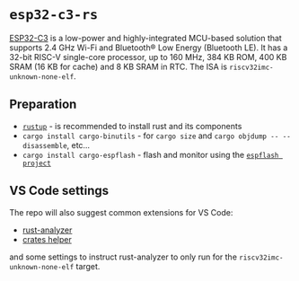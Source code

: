 # `esp32-c3-rs`

[ESP32-C3]() is a low-power and highly-integrated MCU-based solution that supports 2.4 GHz Wi-Fi and
Bluetooth® Low Energy (Bluetooth LE). It has a 32-bit RISC-V single-core processor, up to 160 MHz, 384 KB ROM, 400 KB SRAM (16 KB for cache) and 8 KB SRAM in RTC. The ISA is `riscv32imc-unknown-none-elf`.

## Preparation

- [`rustup`](https://rustup.rs/) - is recommended to install rust and its components
- `cargo install cargo-binutils` - for `cargo size` and `cargo objdump -- --disassemble`, etc…
- `cargo install cargo-espflash` - flash and monitor using the [`espflash project`](https://github.com/esp-rs/espflash/tree/main/cargo-espflash)

## VS Code settings

The repo will also suggest common extensions for VS Code:
- [rust-analyzer](https://marketplace.visualstudio.com/items?itemName=rust-lang.rust-analyzer)
- [crates helper](https://marketplace.visualstudio.com/items?itemName=serayuzgur.crates)

and some settings to instruct rust-analyzer to only run for the `riscv32imc-unknown-none-elf` target.
